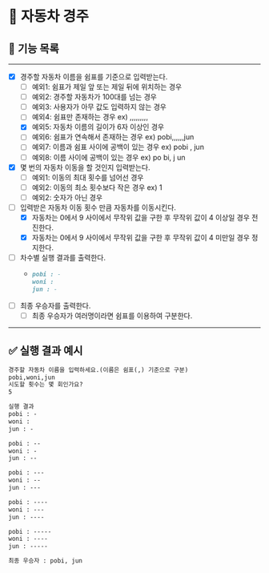 # 🚗 자동차 경주

## 📝 기능 목록

----

- [x] 경주할 자동차 이름을 쉼표를 기준으로 입력받는다.
    - [ ] 예외1: 쉼표가 제일 앞 또는 제일 뒤에 위치하는 경우
    - [ ] 예외2: 경주할 자동차가 100대를 넘는 경우
    - [ ] 예외3: 사용자가 아무 값도 입력하지 않는 경우
    - [ ] 예외4: 쉼표만 존재하는 경우 ex) ,,,,,,,,,
    - [x] 예외5: 자동차 이름의 길이가 6자 이상인 경우
    - [ ] 예외6: 쉼표가 연속해서 존재하는 경우 ex) pobi,,,,,,jun
    - [ ] 예외7: 이름과 쉼표 사이에 공백이 있는 경우 ex) pobi , jun
    - [ ] 예외8: 이름 사이에 공백이 있는 경우 ex) po bi, j un
- [x] 몇 번의 자동차 이동을 할 것인지 입력받는다.
    - [ ] 예외1: 이동의 최대 횟수를 넘어선 경우
    - [ ] 예외2: 이동의 최소 횟수보다 작은 경우 ex) 1
    - [ ] 예외2: 숫자가 아닌 경우
- [ ] 입력받은 자동차 이동 횟수 만큼 자동차를 이동시킨다.
    - [x] 자동차는 0에서 9 사이에서 무작위 값을 구한 후 무작위 값이 4 이상일 경우 전진한다.
    - [x] 자동차는 0에서 9 사이에서 무작위 값을 구한 후 무작위 값이 4 미만일 경우 정지한다.
- [ ] 차수별 실행 결과를 출력한다.
    - ```markdown
      pobi : -
      woni : 
      jun : - 
      ```
- [ ] 최종 우승자를 출력한다.
    - [ ] 최종 우승자가 여러명이라면 쉼표를 이용하여 구분한다.

----

## ✅ 실행 결과 예시

```markdown
경주할 자동차 이름을 입력하세요.(이름은 쉼표(,) 기준으로 구분)
pobi,woni,jun
시도할 횟수는 몇 회인가요?
5

실행 결과
pobi : -
woni :
jun : -

pobi : --
woni : -
jun : --

pobi : ---
woni : --
jun : ---

pobi : ----
woni : ---
jun : ----

pobi : -----
woni : ----
jun : -----

최종 우승자 : pobi, jun
```